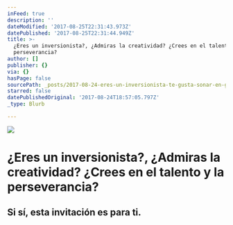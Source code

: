 ```yaml
---
inFeed: true
description: ''
dateModified: '2017-08-25T22:31:43.973Z'
datePublished: '2017-08-25T22:31:44.949Z'
title: >-
  ¿Eres un inversionista?, ¿Admiras la creatividad? ¿Crees en el talento y la
  perseverancia?
author: []
publisher: {}
via: {}
hasPage: false
sourcePath: _posts/2017-08-24-eres-un-inversionista-te-gusta-sonar-en-grande-crees-e.md
starred: false
datePublishedOriginal: '2017-08-24T18:57:05.797Z'
_type: Blurb

---
```

![](https://the-grid-user-content.s3-us-west-2.amazonaws.com/268e0ed4-8aef-4c09-b62a-b8e583ef0c2b.jpg)

# ¿Eres un inversionista?, ¿Admiras la creatividad? ¿Crees en el talento y la perseverancia?

## Si sí, esta invitación es para ti.